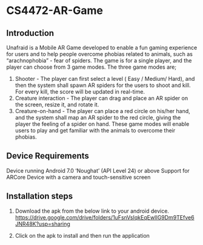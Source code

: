 # CS4472-AR-Game

## Introduction
Unafraid is a Mobile AR Game developed to enable a fun gaming experience for users and to help people overcome phobias related to animals, such as “arachnophobia” - fear of spiders. The game is for a single player, and the player can choose from 3 game modes. The three game modes are;
1. Shooter - The player can first select a level ( Easy / Medium/ Hard), and then the system shall spawn AR spiders for the users to shoot and kill. For every kill, the score will be updated in real-time.
2. Creature interaction - The player can drag and place an AR spider on the screen, resize it, and rotate it.
3. Creature-on-hand - The player can place a red circle on his/her hand, and the system shall map an AR spider to the red circle, giving the player the feeling of a spider on hand.
These game modes will enable users to play and get familiar with the animals to overcome their phobias.

## Device Requirements
Device running Android 7.0 ‘Noughat’ (API Level 24) or above
Support for ARCore
Device with a camera and touch-sensitive screen

## Installation steps
1. Download the apk from the below link to your android device.
https://drive.google.com/drive/folders/1uFsnVsIqkEqEwIIG9Dm9TEfve6JNR48K?usp=sharing

2. Click on the apk to install and then run the application
